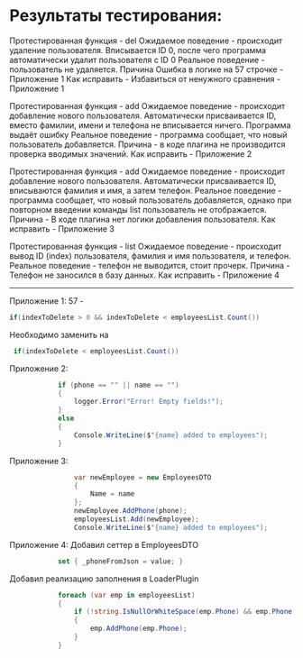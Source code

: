 # Результаты тестирования:

Протестированная функция - del
Ожидаемое поведение - происходит удаление пользователя. Вписывается ID 0, после чего программа автоматически удалит пользователя c ID 0
Реальное поведение - пользователь не удаляется.
Причина Ошибка в логике на 57 строчке - Приложение 1
Как исправить - Избавиться от ненужного сравнения - Приложение 1

Протестированная функция - add
Ожидаемое поведение - происходит добавление нового пользователя. Автоматически присваивается ID, вместо фамилии, имени и телефона не вписывается ничего. Программа выдаёт ошибку
Реальное поведение - программа сообщает, что новый пользователь добавляется.
Причина - в коде плагина  не производится  проверка вводимых значений.
Как исправить - Приложение 2

Протестированная функция - add
Ожидаемое поведение - происходит добавление нового пользователя. Автоматически присваивается ID, вписываются фамилия и имя, а затем телефон.
Реальное поведение - программа сообщает, что новый пользователь добавляется, однако при повторном введении команды list пользователь не отображается.
Причина - В коде плагина нет логики добавления пользователя.
Как исправить - Приложение 3

Протестированная функция - list
Ожидаемое поведение - происходит вывод ID (index) пользователя, фамилия и имя пользователя, и телефон.
Реальное поведение - телефон не выводится, стоит прочерк.
Причина - Телефон не заносился в базу данных.
Как исправить - Приложение 4

---

Приложение 1:
57 -
```cs
if(indexToDelete > 0 && indexToDelete < employeesList.Count()) 
```
Необходимо заменить на
```cs
 if(indexToDelete < employeesList.Count())
```

Приложение 2:
```cs
            if (phone == "" || name == "")
            {
                logger.Error("Error! Empty fields!");
            }
            else
            {
                Console.WriteLine($"{name} added to employees");
            }
```

Приложение 3:
```cs
                var newEmployee = new EmployeesDTO
                {
                    Name = name
                };
                newEmployee.AddPhone(phone);
                employeesList.Add(newEmployee);
                Console.WriteLine($"{name} added to employees");
```

Приложение 4:
Добавил сеттер в EmployeesDTO
```cs
            set { _phoneFromJson = value; }
```

Добавил реализацию заполнения в LoaderPlugin
```cs
            foreach (var emp in employeesList)
            {
                if (!string.IsNullOrWhiteSpace(emp.Phone) && emp.Phone != "-")
                {
                    emp.AddPhone(emp.Phone);
                }
            }
```